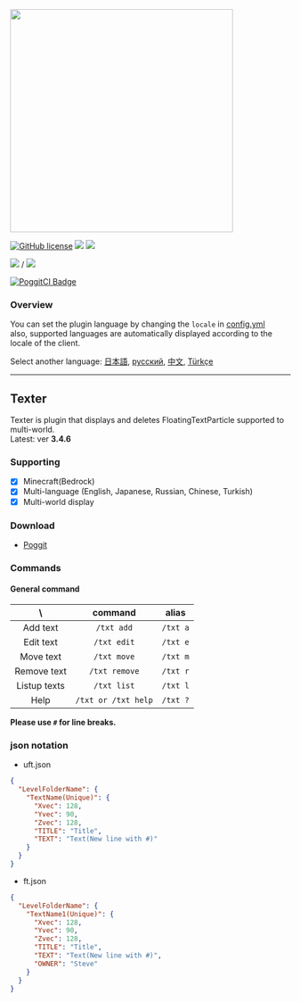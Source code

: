 <img src="/assets/Texter.png" width="400px">  

[![GitHub license](https://img.shields.io/badge/license-UIUC/NCSA-blue.svg)](https://github.com/fuyutsuki/Texter/blob/master/LICENSE)
[![](https://poggit.pmmp.io/shield.state/Texter)](https://poggit.pmmp.io/p/Texter)
[![](https://poggit.pmmp.io/shield.api/Texter)](https://poggit.pmmp.io/p/Texter)  

[![](https://poggit.pmmp.io/shield.dl/Texter)](https://poggit.pmmp.io/p/Texter) / [![](https://poggit.pmmp.io/shield.dl.total/Texter)](https://poggit.pmmp.io/p/Texter)

[![PoggitCI Badge](https://poggit.pmmp.io/ci.badge/fuyutsuki/Texter/Texter)](https://poggit.pmmp.io/ci/fuyutsuki/Texter/Texter)

### Overview

You can set the plugin language by changing the `locale` in [config.yml](/resources/config.yml)  
also, supported languages are automatically displayed according to the locale of the client.

Select another language:
[日本語](./.github/readme/ja_jp.md),
[русский](./.github/readme/ru_ru.md),
[中文](./.github/readme/zh_cn.md),
[Türkçe](./.github/readme/tr_tr.md)

***

## Texter

Texter is plugin that displays and deletes FloatingTextParticle supported to multi-world.  
Latest: ver **3.4.6**  


<!--
**This branch is under development. It may have many bugs.**  
-->


### Supporting

- [x] Minecraft(Bedrock)
- [x] Multi-language (English, Japanese, Russian, Chinese, Turkish)
- [x] Multi-world display

### Download

* [Poggit](https://poggit.pmmp.io/p/Texter)

### Commands

#### General command

| \ |command|alias|
|:--:|:--:|:--:|
|Add text|`/txt add`|`/txt a`|
|Edit text|`/txt edit`|`/txt e`|
|Move text|`/txt move`|`/txt m`|
|Remove text|`/txt remove`|`/txt r`|
|Listup texts|`/txt list`|`/txt l`|
|Help|`/txt or /txt help`|`/txt ?`|

**Please use `#` for line breaks.**

### json notation

- uft.json
```json
{
  "LevelFolderName": {
    "TextName(Unique)": {
      "Xvec": 128,
      "Yvec": 90,
      "Zvec": 128,
      "TITLE": "Title",
      "TEXT": "Text(New line with #)"
    }
  }
}
```

- ft.json
```json
{
  "LevelFolderName": {
    "TextName1(Unique)": {
      "Xvec": 128,
      "Yvec": 90,
      "Zvec": 128,
      "TITLE": "Title",
      "TEXT": "Text(New line with #)",
      "OWNER": "Steve"
    }
  }
}
```
